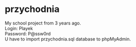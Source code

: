# przychodnia
My school project from 3 years ago.<br>
Login: Playek <br>
Password: P@ssw0rd <br>
U have to import przychodnia.sql database to phpMyAdmin.
